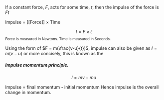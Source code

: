 If a constant force, $F$, acts for some time, $t$, then the impulse of the force is $Ft$

Impulse = [[Force]] $\times$ Time

$$
I=F \times t
$$
<small>Force is measured in Newtons.
Time is measured in Seconds.</small>


Using the form of $F = m(\frac{v-u}{t})$, impulse can also be given as $I = m(v-u)$ or more concisely, this is known as the 
##### Impulse momentum principle.
$$
I = mv-mu
$$

Impulse = final momentum - initial momentum
Hence impulse is the overall change in momentum.
